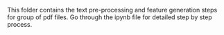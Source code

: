 This folder contains the text pre-processing and feature generation steps for group of pdf files. Go through the ipynb file for detailed step by step process.
